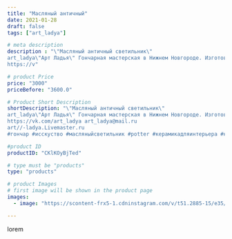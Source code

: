 ```yaml
---
title: "Масляный античный"
date: 2021-01-28
draft: false
tags: ["art_ladya"]

# meta description
description : "\"Масляный античный светильник\"
art_ladya\"Арт Ладья\" Гончарная мастерская в Нижнем Новгороде. Изготовление керамики и мастер//-классы по обучению. 
https://v"

# product Price
price: "3000"
priceBefore: "3600.0"

# Product Short Description
shortDescription: "\"Масляный античный светильник\"
art_ladya\"Арт Ладья\" Гончарная мастерская в Нижнем Новгороде. Изготовление керамики и мастер//-классы по обучению. 
https://vk.com/art_ladya art_ladya@mail.ru 
art//-ladya.Livemaster.ru
#гончар #исскуство #масляныйсветильник #potter #керамикадляинтерьера #керамикаручнаяработа #масляныйподсвечник #керамиканазаказ #handmade #свеча #керамика #candlestick #эксклюзивнаякерамика #painter #dishes #decor #ceramicar #nntoday #claygoods #светильник #ceramic #design #magic #античность #ceramicart #магия #подсвечник #clay #авторскаякерамика #маслянаялампа"

#product ID
productID: "CKlKOyBjTed"

# type must be "products"
type: "products"

# product Images
# first image will be shown in the product page
images:
  - image: "https://scontent-frx5-1.cdninstagram.com/v/t51.2885-15/e35/142473214_437746677270629_5848406901748403299_n.jpg?_nc_ht=scontent-frx5-1.cdninstagram.com&_nc_cat=105&_nc_ohc=26PSl5gOnWYAX_ra7Ki&edm=APU89FABAAAA&ccb=7-4&oh=4db0565970864829aeb6ba700218cfef&oe=612AB280&_nc_sid=86f79a&ig_cache_key=MjQ5NjQ0NjU2NDY5NzcxNjYzNw%3D%3D.2-ccb7-4"

---
```

lorem

